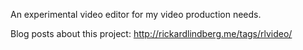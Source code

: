 An experimental video editor for my video production needs.

Blog posts about this project: http://rickardlindberg.me/tags/rlvideo/
